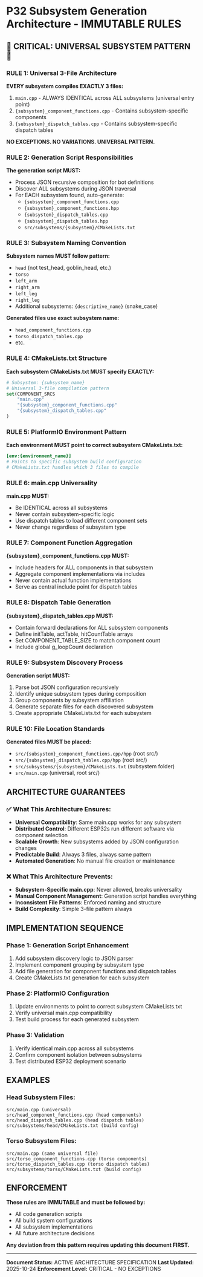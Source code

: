 # P32 Subsystem Generation Architecture - IMMUTABLE RULES

## 🚨 CRITICAL: UNIVERSAL SUBSYSTEM PATTERN 🚨

### RULE 1: Universal 3-File Architecture
**EVERY subsystem compiles EXACTLY 3 files:**
1. `main.cpp` - ALWAYS IDENTICAL across ALL subsystems (universal entry point)
2. `{subsystem}_component_functions.cpp` - Contains subsystem-specific components
3. `{subsystem}_dispatch_tables.cpp` - Contains subsystem-specific dispatch tables

**NO EXCEPTIONS. NO VARIATIONS. UNIVERSAL PATTERN.**

### RULE 2: Generation Script Responsibilities
**The generation script MUST:**
- Process JSON recursive composition for bot definitions
- Discover ALL subsystems during JSON traversal
- For EACH subsystem found, auto-generate:
  - `{subsystem}_component_functions.cpp`
  - `{subsystem}_component_functions.hpp`
  - `{subsystem}_dispatch_tables.cpp`
  - `{subsystem}_dispatch_tables.hpp`
  - `src/subsystems/{subsystem}/CMakeLists.txt`

### RULE 3: Subsystem Naming Convention
**Subsystem names MUST follow pattern:**
- `head` (not test_head, goblin_head, etc.)
- `torso`
- `left_arm`
- `right_arm`
- `left_leg`
- `right_leg`
- Additional subsystems: `{descriptive_name}` (snake_case)

**Generated files use exact subsystem name:**
- `head_component_functions.cpp`
- `torso_dispatch_tables.cpp`
- etc.

### RULE 4: CMakeLists.txt Structure
**Each subsystem CMakeLists.txt MUST specify EXACTLY:**
```cmake
# Subsystem: {subsystem_name}
# Universal 3-file compilation pattern
set(COMPONENT_SRCS
    "main.cpp"
    "{subsystem}_component_functions.cpp"
    "{subsystem}_dispatch_tables.cpp"
)
```

### RULE 5: PlatformIO Environment Pattern
**Each environment MUST point to correct subsystem CMakeLists.txt:**
```ini
[env:{environment_name}]
# Points to specific subsystem build configuration
# CMakeLists.txt handles which 3 files to compile
```

### RULE 6: main.cpp Universality
**main.cpp MUST:**
- Be IDENTICAL across all subsystems
- Never contain subsystem-specific logic
- Use dispatch tables to load different component sets
- Never change regardless of subsystem type

### RULE 7: Component Function Aggregation
**{subsystem}_component_functions.cpp MUST:**
- Include headers for ALL components in that subsystem
- Aggregate component implementations via includes
- Never contain actual function implementations
- Serve as central include point for dispatch tables

### RULE 8: Dispatch Table Generation
**{subsystem}_dispatch_tables.cpp MUST:**
- Contain forward declarations for ALL subsystem components
- Define initTable, actTable, hitCountTable arrays
- Set COMPONENT_TABLE_SIZE to match component count
- Include global g_loopCount declaration

### RULE 9: Subsystem Discovery Process
**Generation script MUST:**
1. Parse bot JSON configuration recursively
2. Identify unique subsystem types during composition
3. Group components by subsystem affiliation
4. Generate separate files for each discovered subsystem
5. Create appropriate CMakeLists.txt for each subsystem

### RULE 10: File Location Standards
**Generated files MUST be placed:**
- `src/{subsystem}_component_functions.cpp/hpp` (root src/)
- `src/{subsystem}_dispatch_tables.cpp/hpp` (root src/)
- `src/subsystems/{subsystem}/CMakeLists.txt` (subsystem folder)
- `src/main.cpp` (universal, root src/)

## ARCHITECTURE GUARANTEES

### ✅ What This Architecture Ensures:
- **Universal Compatibility**: Same main.cpp works for any subsystem
- **Distributed Control**: Different ESP32s run different software via component selection
- **Scalable Growth**: New subsystems added by JSON configuration changes
- **Predictable Build**: Always 3 files, always same pattern
- **Automated Generation**: No manual file creation or maintenance

### ❌ What This Architecture Prevents:
- **Subsystem-Specific main.cpp**: Never allowed, breaks universality
- **Manual Component Management**: Generation script handles everything
- **Inconsistent File Patterns**: Enforced naming and structure
- **Build Complexity**: Simple 3-file pattern always

## IMPLEMENTATION SEQUENCE

### Phase 1: Generation Script Enhancement
1. Add subsystem discovery logic to JSON parser
2. Implement component grouping by subsystem type
3. Add file generation for component functions and dispatch tables
4. Create CMakeLists.txt generation for each subsystem

### Phase 2: PlatformIO Configuration
1. Update environments to point to correct subsystem CMakeLists.txt
2. Verify universal main.cpp compatibility
3. Test build process for each generated subsystem

### Phase 3: Validation
1. Verify identical main.cpp across all subsystems
2. Confirm component isolation between subsystems
3. Test distributed ESP32 deployment scenario

## EXAMPLES

### Head Subsystem Files:
```
src/main.cpp (universal)
src/head_component_functions.cpp (head components)
src/head_dispatch_tables.cpp (head dispatch tables)
src/subsystems/head/CMakeLists.txt (build config)
```

### Torso Subsystem Files:
```
src/main.cpp (same universal file)
src/torso_component_functions.cpp (torso components)
src/torso_dispatch_tables.cpp (torso dispatch tables)
src/subsystems/torso/CMakeLists.txt (build config)
```

## ENFORCEMENT

**These rules are IMMUTABLE and must be followed by:**
- All code generation scripts
- All build system configurations
- All subsystem implementations
- All future architecture decisions

**Any deviation from this pattern requires updating this document FIRST.**

---
**Document Status:** ACTIVE ARCHITECTURE SPECIFICATION
**Last Updated:** 2025-10-24
**Enforcement Level:** CRITICAL - NO EXCEPTIONS